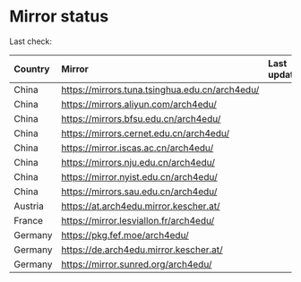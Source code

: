 <script src="./time.js"></script>
# Mirror status
Last check: <script type="text/javascript">localize(1738892648.7721705);</script>

|Country|Mirror|Last update|
|:------|:-----|:----------|
|China|https://mirrors.tuna.tsinghua.edu.cn/arch4edu/|<script type="text/javascript">localize(1738867350);</script>|
|China|https://mirrors.aliyun.com/arch4edu/|<script type="text/javascript">localize(1738867350);</script>|
|China|https://mirrors.bfsu.edu.cn/arch4edu/|<script type="text/javascript">localize(1738824120);</script>|
|China|https://mirrors.cernet.edu.cn/arch4edu/|<script type="text/javascript">localize(1738867350);</script>|
|China|https://mirror.iscas.ac.cn/arch4edu/|<script type="text/javascript">localize(1738867350);</script>|
|China|https://mirrors.nju.edu.cn/arch4edu/|<script type="text/javascript">localize(1738824120);</script>|
|China|https://mirror.nyist.edu.cn/arch4edu/|<script type="text/javascript">localize(1738824120);</script>|
|China|https://mirrors.sau.edu.cn/arch4edu/|<script type="text/javascript">localize(1731653531);</script>|
|Austria|https://at.arch4edu.mirror.kescher.at/|<script type="text/javascript">localize(1738867350);</script>|
|France|https://mirror.lesviallon.fr/arch4edu/|<script type="text/javascript">localize(1738824120);</script>|
|Germany|https://pkg.fef.moe/arch4edu/|<script type="text/javascript">localize(1738867350);</script>|
|Germany|https://de.arch4edu.mirror.kescher.at/|<script type="text/javascript">localize(1738867350);</script>|
|Germany|https://mirror.sunred.org/arch4edu/|<script type="text/javascript">localize(1738867350);</script>|

<script src="./tablefilter/tablefilter.js"></script>
<script src="./table.js"></script>